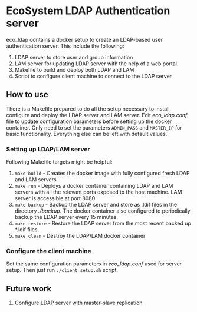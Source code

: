 # EcoSystem LDAP Authentication server

eco_ldap contains a docker setup to create an LDAP-based user authentication server. This include the following:

 1. LDAP server to store user and group information
 2. LAM server for updating LDAP server with the help of a web portal.
 3. Makefile to build and deploy both LDAP and LAM
 4. Script to configure client machine to connect to the LDAP server

## How to use
There is a Makefile prepared to do all the setup necessary to install, configure and deploy the LDAP server and LAM server. Edit *eco_ldap.conf* file to update configuration parameters before setting up the docker container. Only need to set the parameters `ADMIN_PASS` and `MASTER_IP` for basic functionality. Everything else can be left with default values.

### Setting up LDAP/LAM server
Following Makefile targets might be helpful:

 1. `make build` - Creates the docker image with fully configured fresh LDAP and LAM servers. 
 2. `make run` - Deploys a docker container containing LDAP and LAM servers with all the relevant ports exposed to the host machine. LAM server is accessible at port 8080
 3. `make backup` - Backup the LDAP server and store as .ldif files in the directory *./backup*. The docker container also configured to periodically backup the LDAP server every 15 minutes.
 4. `make restore` - Restore the LDAP server from the most recent backed up *.ldif files.
 5. `make clean` - Destroy the LDAP/LAM docker container

### Configure the client machine
Set the same configuration parameters in *eco_ldap.conf* used for server setup. Then just run `./client_setup.sh` script.

## Future work

 1. Configure LDAP server with master-slave replication
